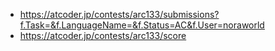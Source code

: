 * https://atcoder.jp/contests/arc133/submissions?f.Task=&f.LanguageName=&f.Status=AC&f.User=noraworld
* https://atcoder.jp/contests/arc133/score
